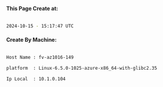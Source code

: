 
   
#### This Page Create at:

```bash

2024-10-15 - 15:17:47 UTC

```

#### Create By Machine:

```bash

Host Name : fv-az1016-149

platform  : Linux-6.5.0-1025-azure-x86_64-with-glibc2.35

Ip Local  : 10.1.0.104

```

